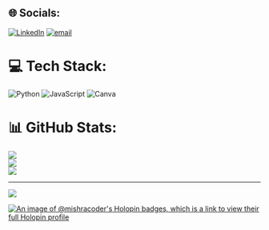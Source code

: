 
## 🌐 Socials:
[![LinkedIn](https://img.shields.io/badge/LinkedIn-%230077B5.svg?logo=linkedin&logoColor=white)](https://www.linkedin.com/in/devendra-mishra-b9613b339/) [![email](https://img.shields.io/badge/Email-D14836?logo=gmail&logoColor=white)](mailto:devendramishra495@gmail.com) 

# 💻 Tech Stack:
![Python](https://img.shields.io/badge/python-3670A0?style=for-the-badge&logo=python&logoColor=ffdd54) ![JavaScript](https://img.shields.io/badge/javascript-%23323330.svg?style=for-the-badge&logo=javascript&logoColor=%23F7DF1E) ![Canva](https://img.shields.io/badge/Canva-%2300C4CC.svg?style=for-the-badge&logo=Canva&logoColor=white)
# 📊 GitHub Stats:
![](https://github-readme-stats.vercel.app/api?username=Mishra-coder&theme=dark&hide_border=false&include_all_commits=false&count_private=false)<br/>
![](https://github-readme-streak-stats.herokuapp.com/?user=Mishra-coder&theme=dark&hide_border=false)<br/>
![](https://github-readme-stats.vercel.app/api/top-langs/?username=Mishra-coder&theme=dark&hide_border=false&include_all_commits=false&count_private=false&layout=compact)

---
[![](https://visitcount.itsvg.in/api?id=Mishra-coder&icon=0&color=0)](https://visitcount.itsvg.in)

<!-- Proudly created with GPRM ( https://gprm.itsvg.in ) -->



[![An image of @mishracoder's Holopin badges, which is a link to view their full Holopin profile](https://holopin.me/mishracoder)](https://holopin.io/@mishracoder)
